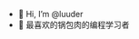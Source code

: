 - 👋 Hi, I’m @luuder
- 🌱 最喜欢的锅包肉的编程学习者

<!---
luuder/luuder is a ✨ special ✨ repository because its `README.md` (this file) appears on your GitHub profile.
You can click the Preview link to take a look at your changes.
--->
